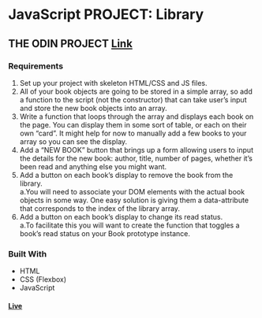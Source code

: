 # JavaScript PROJECT: Library
## THE ODIN PROJECT [Link](https://www.theodinproject.com/lessons/node-path-javascript-library)<br>
### Requirements
1. Set up your project with skeleton HTML/CSS and JS files.<br>
2. All of your book objects are going to be stored in a simple array, so add a function to the script (not the constructor) that can take user’s input and store the new book objects into an array.<br>
3. Write a function that loops through the array and displays each book on the page. You can display them in some sort of table, or each on their own “card”. It might help for now to manually add a few books to your array so you can see the display.<br>
4. Add a “NEW BOOK” button that brings up a form allowing users to input the details for the new book: author, title, number of pages, whether it’s been read and anything else you might want.<br>
5. Add a button on each book’s display to remove the book from the library.<br>
    a.You will need to associate your DOM elements with the actual book objects in some way. One easy solution is giving them a data-attribute that corresponds to the index of the library array.<br>
6. Add a button on each book’s display to change its read status.<br>
    a.To facilitate this you will want to create the function that toggles a book’s read status on your Book prototype instance.
### Built With
- HTML <br>
- CSS (Flexbox) <br>
- JavaScript<br>

#### [Live](https://artanmerko.github.io/library/)
